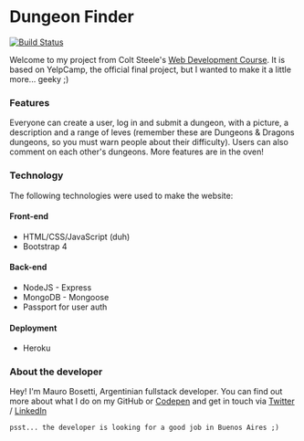 # Dungeon Finder
[![Build Status](https://travis-ci.org/amuroBosetti/dungeonFinder.svg?branch=master)](https://travis-ci.org/amuroBosetti/dungeonFinder)

Welcome to my project from Colt Steele's [Web Development Course](https://www.udemy.com/course/the-web-developer-bootcamp/). It is based on YelpCamp, the official final project, but I wanted to make it a little more... geeky ;)

### Features
Everyone can create a user, log in and submit a dungeon, with a picture, a description and  a range of leves (remember these are Dungeons & Dragons dungeons, so you must warn people about their difficulty). Users can also comment on each other's dungeons. More features are in the oven!
### Technology
The following technologies were used to make the website:
#### Front-end
* HTML/CSS/JavaScript (duh)
* Bootstrap 4

#### Back-end
* NodeJS - Express
* MongoDB - Mongoose
* Passport for user auth

#### Deployment
* Heroku

### About the developer
Hey! I'm Mauro Bosetti, Argentinian fullstack developer. You can find out more about what I do on my GitHub or [Codepen](https://codepen.io/amurobosetti) and get in touch via [Twitter](https://twitter.com/itsamuro) / [LinkedIn](https://www.linkedin.com/in/mauro-bosetti/)

```psst... the developer is looking for a good job in Buenos Aires ;)```
